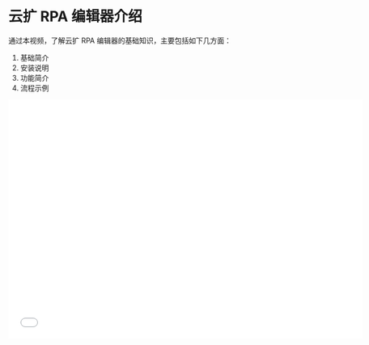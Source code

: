 # 云扩 RPA 编辑器介绍

通过本视频，了解云扩 RPA 编辑器的基础知识，主要包括如下几方面：

1. 基础简介
2. 安装说明
3. 功能简介
4. 流程示例

<iframe src="//player.bilibili.com/player.html?aid=720018804&bvid=BV1qQ4y1Y7V2&cid=395043780&page=1" scrolling="no" border="0" frameborder="no" framespacing="0" allowfullscreen="true"  width="700px" height="472px"> </iframe>
